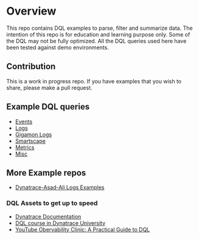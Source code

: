 # Overview
This repo contains DQL examples to parse, filter and summarize data. The intention of this repo is for education and learning purpose only. Some of the DQL may not be fully optimized. All the DQL queries used here have been tested against demo environments.

## Contribution

This is a work in progress repo. If you have examples that you wish to share, please make a pull request.

## Example DQL queries
* [Events](EVENTS.md)
* [Logs](LOGS.md)
* [Gigamon Logs](GIGAMON.md)
* [Smartscape](SMARTSCAPE.md)
* [Metrics](METRICS.md)
* [Misc](MISC.md)

## More Example repos
* [Dynatrace-Asad-Ali Logs Examples](https://github.com/Dynatrace-Asad-Ali/DQL-Examples)

### DQL Assets to get up to speed
* [Dynatrace Documentation](https://www.dynatrace.com/support/help/observe-and-explore/query-data/dynatrace-query-language)
* [DQL course in Dynatrace University](https://university.dynatrace.com/ondemand/course/39387?content=content&section=39388)
* [YouTube Obervability Clinic: A Practical Guide to DQL](https://www.youtube.com/watch?v=F2VbVqNlswk)